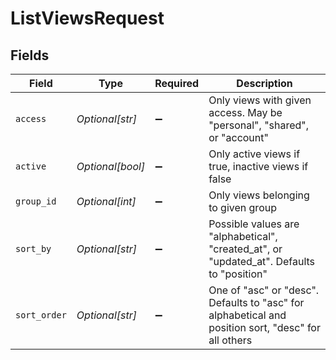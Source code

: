 # ListViewsRequest


## Fields

| Field                                                                                               | Type                                                                                                | Required                                                                                            | Description                                                                                         |
| --------------------------------------------------------------------------------------------------- | --------------------------------------------------------------------------------------------------- | --------------------------------------------------------------------------------------------------- | --------------------------------------------------------------------------------------------------- |
| `access`                                                                                            | *Optional[str]*                                                                                     | :heavy_minus_sign:                                                                                  | Only views with given access. May be "personal", "shared", or "account"                             |
| `active`                                                                                            | *Optional[bool]*                                                                                    | :heavy_minus_sign:                                                                                  | Only active views if true, inactive views if false                                                  |
| `group_id`                                                                                          | *Optional[int]*                                                                                     | :heavy_minus_sign:                                                                                  | Only views belonging to given group                                                                 |
| `sort_by`                                                                                           | *Optional[str]*                                                                                     | :heavy_minus_sign:                                                                                  | Possible values are "alphabetical", "created_at", or "updated_at". Defaults to "position"           |
| `sort_order`                                                                                        | *Optional[str]*                                                                                     | :heavy_minus_sign:                                                                                  | One of "asc" or "desc". Defaults to "asc" for alphabetical and position sort, "desc" for all others |